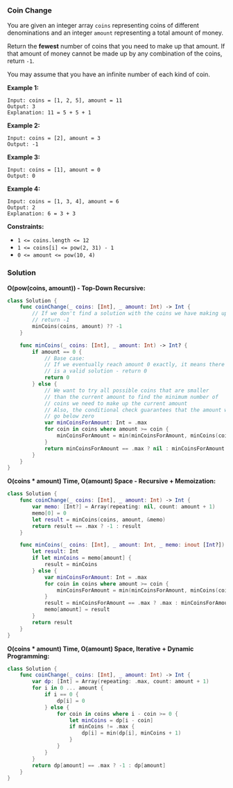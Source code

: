 
### Coin Change

You are given an integer array `coins` representing coins of different denominations and an integer `amount` representing a total amount of money.

Return the __fewest__ number of coins that you need to make up that amount. If that amount of money cannot be made up by any combination of the coins, return `-1`.

You may assume that you have an infinite number of each kind of coin.

__Example 1:__
```
Input: coins = [1, 2, 5], amount = 11
Output: 3 
Explanation: 11 = 5 + 5 + 1
```
__Example 2:__
```
Input: coins = [2], amount = 3
Output: -1
```
__Example 3:__
```
Input: coins = [1], amount = 0
Output: 0
```
__Example 4:__
```
Input: coins = [1, 3, 4], amount = 6
Output: 2
Explanation: 6 = 3 + 3
```

__Constraints:__
* `1 <= coins.length <= 12`
* `1 <= coins[i] <= pow(2, 31) - 1`
* `0 <= amount <= pow(10, 4)`

### Solution
__O(pow(coins, amount)) - Top-Down Recursive:__
```Swift
class Solution {
    func coinChange(_ coins: [Int], _ amount: Int) -> Int {
        // If we don't find a solution with the coins we have making up to the current amount,
        // return -1
        minCoins(coins, amount) ?? -1
    }

    func minCoins(_ coins: [Int], _ amount: Int) -> Int? {
        if amount == 0 {
            // Base case:
            // If we eventually reach amount 0 exactly, it means there
            // is a valid solution - return 0
            return 0
        } else {
            // We want to try all possible coins that are smaller
            // than the current amount to find the minimum number of
            // coins we need to make up the current amount
            // Also, the conditional check guarantees that the amount will never
            // go below zero
            var minCoinsForAmount: Int = .max
            for coin in coins where amount >= coin {
                minCoinsForAmount = min(minCoinsForAmount, minCoins(coins, amount - coin) ?? .max)
            }
            return minCoinsForAmount == .max ? nil : minCoinsForAmount + 1
        }
    }
}
```
__O(coins * amount) Time, O(amount) Space - Recursive + Memoization:__
```Swift
class Solution {
    func coinChange(_ coins: [Int], _ amount: Int) -> Int {
        var memo: [Int?] = Array(repeating: nil, count: amount + 1)
        memo[0] = 0
        let result = minCoins(coins, amount, &memo)
        return result == .max ? -1 : result
    }

    func minCoins(_ coins: [Int], _ amount: Int, _ memo: inout [Int?]) -> Int {
        let result: Int
        if let minCoins = memo[amount] {
            result = minCoins
        } else {
            var minCoinsForAmount: Int = .max
            for coin in coins where amount >= coin {
                minCoinsForAmount = min(minCoinsForAmount, minCoins(coins, amount - coin, &memo))
            }
            result = minCoinsForAmount == .max ? .max : minCoinsForAmount + 1
            memo[amount] = result
        }
        return result
    }
}
```
__O(coins * amount) Time, O(amount) Space, Iterative + Dynamic Programming:__
```Swift
class Solution {
    func coinChange(_ coins: [Int], _ amount: Int) -> Int {
        var dp: [Int] = Array(repeating: .max, count: amount + 1)
        for i in 0 ... amount {
            if i == 0 {
                dp[i] = 0
            } else {
                for coin in coins where i - coin >= 0 {
                    let minCoins = dp[i - coin]
                    if minCoins != .max {
                        dp[i] = min(dp[i], minCoins + 1)
                    }
                }
            }
        }
        return dp[amount] == .max ? -1 : dp[amount]
    }
}
```
